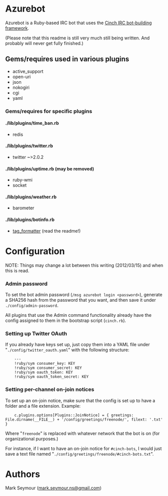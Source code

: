 Azurebot
========

Azurebot is a Ruby-based IRC bot that uses the [Cinch IRC bot-building framework](https://github.com/cinchrb/cinch).

(Please note that this readme is still very much still being written. And probably will never get fully finished.)

Gems/requires used in various plugins
-------------------------------------
- active_support
- open-uri
- json
- nokogiri
- cgi
- yaml

### Gems/requires for specific plugins
#### ./lib/plugins/time_ban.rb
- redis

#### ./lib/plugins/twitter.rb
- twitter ~>2.0.2

#### ./lib/plugins/uptime.rb (may be removed)
- ruby-wmi
- socket

#### ./lib/plugins/weather.rb
- barometer

#### ./lib/plugins/botinfo.rb
- [tag_formatter](https://github.com/mseymour/tag_formatter) (read the readme!)

Configuration
=============
NOTE: Things may change a lot between this writing (2012/03/15) and when this is read.

### Admin password
To set the bot admin password (`/msg azurebot login <password>`), generate a SHA256 hash from the password that you want, and then save it under `./config/admin-password`.

All plugins that use the Admin command functionality already have the config assigned to them in the bootstrap script (`cinch.rb`).

### Setting up Twitter OAuth

If you already have keys set up, just copy them into a YAML file under "`./config/twitter_oauth.yaml`" with the following structure:

		---
		!ruby/sym consumer_key: KEY
		!ruby/sym consumer_secret: KEY
		!ruby/sym oauth_token: KEY
		!ruby/sym oauth_token_secret: KEY

### Setting per-channel on-join notices
To set up an on-join notice, make sure that the config is set up to have a folder and a file extension. Example:

		c.plugins.options[Plugins::JoinNotice] = { greetings: File.dirname(__FILE__) + '/config/greetings/freenode/', filext: '.txt' }

Where "`freenode`" is replaced with whatever network that the bot is on (for organizational purposes.)

For instance, if I want to have an on-join notice for `#cinch-bots`, I would just save a text file named "`./config/greetings/freenode/#cinch-bots.txt`".

Authors
=======
Mark Seymour (<mark.seymour.ns@gmail.com>)